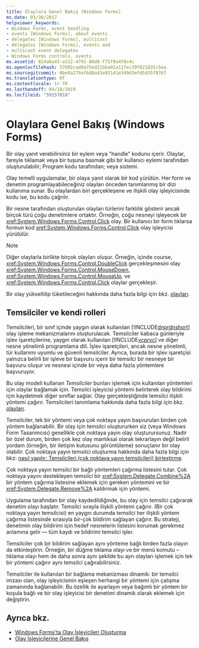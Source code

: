 ```yaml
---
title: Olaylara Genel Bakış (Windows Forms)
ms.date: 03/30/2017
helpviewer_keywords:
- Windows Forms, event handling
- events [Windows Forms], about events
- delegates [Windows Forms], multicast
- delegates [Windows Forms], events and
- multicast event delegates
- Windows Forms controls, events
ms.assetid: 814a6a43-a312-4791-88d8-f75f9a4f8c4c
ms.openlocfilehash: 57802cad0a75ed21bba02a11fec39f821835c5ea
ms.sourcegitcommit: 0be8a279af6d8a43e03141e349d3efd5d35f8767
ms.translationtype: HT
ms.contentlocale: tr-TR
ms.lasthandoff: 04/18/2019
ms.locfileid: "59157818"
---
```

# <a name="events-overview-windows-forms"></a>Olaylara Genel Bakış (Windows Forms)
Bir olay yanıt verebilirsiniz bir eylem veya "handle" kodunu içerir. Olaylar, fareyle tıklamak veya bir tuşuna basmak gibi bir kullanıcı eylemi tarafından oluşturulabilir; Program kodu tarafından; veya sistemi.  
  
 Olay temelli uygulamalar, bir olaya yanıt olarak bir kod yürütün. Her form ve denetim programlayabileceğiniz olayları önceden tanımlanmış bir dizi kullanıma sunar. Bu olaylardan biri gerçekleşene ve ilişkili olay işleyicisinde kodu ise, bu kodu çağrılır.  
  
 Bir nesne tarafından oluşturulan olayları türlerini farklılık gösterir ancak birçok türü çoğu denetimlere ortaktır. Örneğin, çoğu nesneyi işleyecek bir <xref:System.Windows.Forms.Control.Click> olay. Bir kullanıcı bir form tıklarsa formun kod <xref:System.Windows.Forms.Control.Click> olay işleyicisi yürütülür.  
  
> [!NOTE]
>  Diğer olaylarla birlikte birçok olayları oluşur. Örneğin, içinde course, <xref:System.Windows.Forms.Control.DoubleClick> gerçekleşmesini olay <xref:System.Windows.Forms.Control.MouseDown>, <xref:System.Windows.Forms.Control.MouseUp>, ve <xref:System.Windows.Forms.Control.Click> olaylar gerçekleşir.  
  
 Bir olay yükseltilip tüketileceğini hakkında daha fazla bilgi için bkz. [olayları](../../standard/events/index.md).  
  
## <a name="delegates-and-their-role"></a>Temsilciler ve kendi rolleri  
 Temsilcileri, bir sınıf içinde yaygın olarak kullanılan [!INCLUDE[dnprdnshort](../../../includes/dnprdnshort-md.md)] olay işleme mekanizmalarını oluşturulacak. Temsilciler kabaca günleriyle işlev işaretçilerine, yaygın olarak kullanılan [!INCLUDE[vcprvc](../../../includes/vcprvc-md.md)] ve diğer nesne yönelimli programlama dili. İşlev işaretçileri, ancak nesne yönelimli, tür kullanımı uyumlu ve güvenli temsilciler. Ayrıca, burada bir işlev işaretçisi yalnızca belirli bir işleve bir başvuru içerir bir temsilci bir nesneye bir başvuru oluşur ve nesnesi içinde bir veya daha fazla yöntemlere başvuruyor.  
  
 Bu olay modeli kullanan *Temsilciler* bunları işlemek için kullanılan yöntemleri için olaylar bağlamak için. Temsilci işleyicisi yöntemi belirterek olay bildirimi için kaydetmek diğer sınıflar sağlar. Olay gerçekleştiğinde temsilci ilişkili yöntemi çağırır. Temsilcileri tanımlama hakkında daha fazla bilgi için bkz. [olayları](../../standard/events/index.md).  
  
 Temsilciler, tek bir yöntemi veya çok noktaya yayın başvurulan birden çok yöntem bağlanabilir. Bir olay için temsilci oluştururken siz (veya Windows Form Tasarımcısı) genellikle çok noktaya yayın olay oluşturursunuz. Nadir bir özel durum, birden çok kez olay mantıksal olarak tekrarlayın değil belirli yordam (örneğin, bir iletişim kutusunu görüntüleme) sonuçlanır bir olay olabilir. Çok noktaya yayın temsilci oluşturma hakkında daha fazla bilgi için bkz: [nasıl yapılır: Temsilcileri (çok noktaya yayın temsilcileri) birleştirme](~/docs/csharp/programming-guide/delegates/how-to-combine-delegates-multicast-delegates.md).  
  
 Çok noktaya yayın temsilci bir bağlı yöntemleri çağırma listesini tutar. Çok noktaya yayını destekleyen temsilci bir <xref:System.Delegate.Combine%2A> bir yöntem çağırma listesine eklemek için gereken yöntemini ve bir <xref:System.Delegate.Remove%2A> kaldırmak için yöntemi.  
  
 Uygulama tarafından bir olay kaydedildiğinde, bu olay için temsilci çağırarak denetim olayı başlatır. Temsilci sırayla ilişkili yöntemi çağırır. (Bir çok noktaya yayın temsilcisi) en yaygın durumda temsilci her ilişkili yöntem çağırma listesinde sırasıyla bir-çok bildirim sağlayan çağırır. Bu strateji, denetimin olay bildirimi için hedef nesnelerin listesini korumak gerekmez anlamına gelir — tüm kaydı ve bildirimi temsilci işler.  
  
 Temsilciler çok bir bildirim sağlayan aynı yönteme bağlı birden fazla olayın da etkinleştirin. Örneğin, bir düğme tıklama olayı ve bir menü komutu – tıklama olayı hem de daha sonra aynı şekilde bu ayrı olayları işlemek için tek bir yöntemi çağırır aynı temsilci çağırabilirsiniz.  
  
 Temsilciler ile kullanılan bir bağlama mekanizması dinamik: bir temsilci imzası olan, olay işleyicisinin eşleşen herhangi bir yöntemi için çalışma zamanında bağlanabilir. Bu özellik ile ayarlayın veya bağımlı bir yöntem bir koşula bağlı ve bir olay işleyicisi bir denetimi dinamik olarak eklemek için değiştirin.  
  
## <a name="see-also"></a>Ayrıca bkz.

- [Windows Forms'ta Olay İşleyicileri Oluşturma](creating-event-handlers-in-windows-forms.md)
- [Olay İşleyicilerine Genel Bakış](event-handlers-overview-windows-forms.md)
